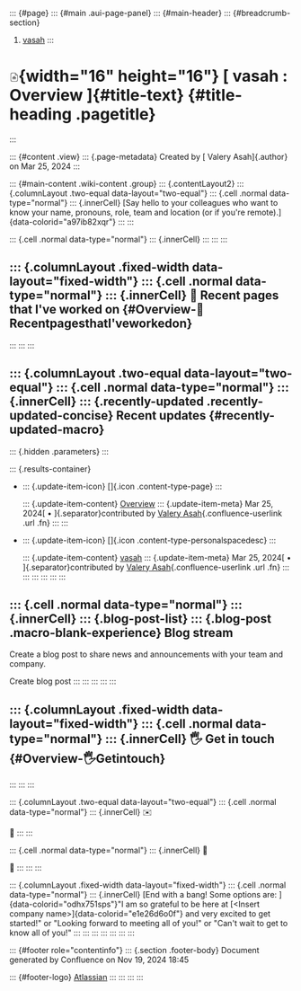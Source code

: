 ::: {#page}
::: {#main .aui-page-panel}
::: {#main-header}
::: {#breadcrumb-section}
1.  [vasah](index.html)
:::

![Home Page](images/icons/contenttypes/home_page_16.png){width="16" height="16"} [ vasah : Overview ]{#title-text} {#title-heading .pagetitle}
==================================================================================================================
:::

::: {#content .view}
::: {.page-metadata}
Created by [ Valery Asah]{.author} on Mar 25, 2024
:::

::: {#main-content .wiki-content .group}
::: {.contentLayout2}
::: {.columnLayout .two-equal data-layout="two-equal"}
::: {.cell .normal data-type="normal"}
::: {.innerCell}
[Say hello to your colleagues who want to know your name, pronouns,
role, team and location (or if you\'re
remote).]{data-colorid="a97ib82xqr"}
:::
:::

::: {.cell .normal data-type="normal"}
::: {.innerCell}
:::
:::
:::

::: {.columnLayout .fixed-width data-layout="fixed-width"}
::: {.cell .normal data-type="normal"}
::: {.innerCell}
📄 Recent pages that I\'ve worked on {#Overview-📄RecentpagesthatI'veworkedon}
-----------------------------------
:::
:::
:::

::: {.columnLayout .two-equal data-layout="two-equal"}
::: {.cell .normal data-type="normal"}
::: {.innerCell}
::: {.recently-updated .recently-updated-concise}
Recent updates {#recently-updated-macro}
--------------

::: {.hidden .parameters}
:::

::: {.results-container}
-   ::: {.update-item-icon}
    []{.icon .content-type-page}
    :::

    ::: {.update-item-content}
    [Overview](Overview_3810984243.html "data-linked-resource-id=")
    ::: {.update-item-meta}
    Mar 25, 2024[ • ]{.separator}contributed by [Valery
    Asah](null/display/~712020%3Ad5d59209-ca93-47c2-a50c-1d39505b85c5){.confluence-userlink
    .url .fn}
    :::
    :::

-   ::: {.update-item-icon}
    []{.icon .content-type-personalspacedesc}
    :::

    ::: {.update-item-content}
    [vasah](index.html "vasah")
    ::: {.update-item-meta}
    Mar 25, 2024[ • ]{.separator}contributed by [Valery
    Asah](null/display/~712020%3Ad5d59209-ca93-47c2-a50c-1d39505b85c5){.confluence-userlink
    .url .fn}
    :::
    :::
:::
:::
:::
:::

::: {.cell .normal data-type="normal"}
::: {.innerCell}
::: {.blog-post-list}
::: {.blog-post .macro-blank-experience}
Blog stream
-----------

Create a blog post to share news and announcements with your team and
company.

Create blog post
:::
:::
:::
:::
:::

::: {.columnLayout .fixed-width data-layout="fixed-width"}
::: {.cell .normal data-type="normal"}
::: {.innerCell}
🖐 Get in touch {#Overview-🖐Getintouch}
--------------
:::
:::
:::

::: {.columnLayout .two-equal data-layout="two-equal"}
::: {.cell .normal data-type="normal"}
::: {.innerCell}
✉️

💼
:::
:::

::: {.cell .normal data-type="normal"}
::: {.innerCell}
🔗

👤
:::
:::
:::

::: {.columnLayout .fixed-width data-layout="fixed-width"}
::: {.cell .normal data-type="normal"}
::: {.innerCell}
[End with a bang! Some options are: ]{data-colorid="odhx751sps"}\"I am
so grateful to be here at [\<Insert company
name\>]{data-colorid="e1e26d6o0f"} and very excited to get started!\" or
\"Looking forward to meeting all of you!\" or \"Can\'t wait to get to
know all of you!\"
:::
:::
:::
:::
:::
:::
:::

::: {#footer role="contentinfo"}
::: {.section .footer-body}
Document generated by Confluence on Nov 19, 2024 18:45

::: {#footer-logo}
[Atlassian](http://www.atlassian.com/)
:::
:::
:::
:::
